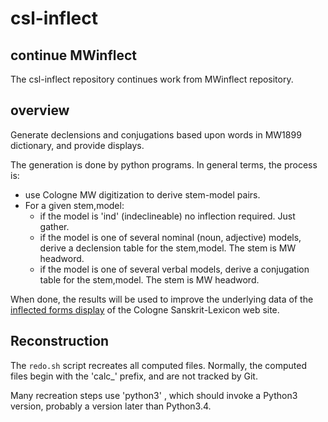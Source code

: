# csl-inflect

## continue MWinflect
The csl-inflect repository continues work from MWinflect repository.


## overview
Generate declensions and conjugations based upon words in MW1899 dictionary,
and provide displays.

The generation is done by python programs. In general terms, the process is:
* use Cologne MW digitization to derive stem-model pairs.
* For a given stem,model:
  * if the model is 'ind' (indeclineable) no inflection required. Just gather.
  * if the model is one of several nominal (noun, adjective) models, derive
    a declension table for the stem,model. The stem is MW headword.
  * if the model is one of several verbal models, derive a conjugation
    table for the stem,model.  The stem is MW headword.

When done, the results will be used to improve the underlying data of the
  [inflected forms display](http://www.sanskrit-lexicon.uni-koeln.de/work/fflexphp/web/index.php) of the Cologne Sanskrit-Lexicon web site.



## Reconstruction
The `redo.sh` script recreates all computed files.
Normally, the computed files begin with the 'calc_' prefix, and are not
tracked by Git.

Many recreation steps use 'python3' , which should invoke a Python3 version,
probably a version later than Python3.4.


